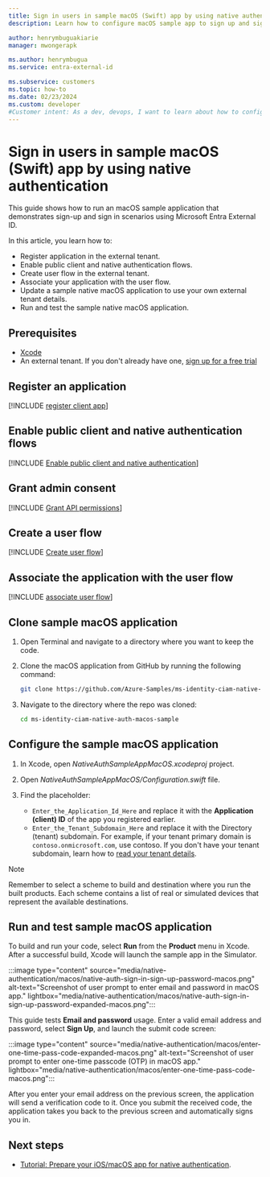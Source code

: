 ```yaml
---
title: Sign in users in sample macOS (Swift) app by using native authentication
description: Learn how to configure macOS sample app to sign up and sign in using Microsoft Entra External ID.

author: henrymbuguakiarie
manager: mwongerapk

ms.author: henrymbugua
ms.service: entra-external-id

ms.subservice: customers
ms.topic: how-to
ms.date: 02/23/2024
ms.custom: developer
#Customer intent: As a dev, devops, I want to learn about how to configure native authentication macOS sample app to sign up and sign in scenarios using Microsoft Entra External ID.
---
```


# Sign in users in sample macOS (Swift) app by using native authentication

This guide shows how to run an macOS sample application that demonstrates sign-up and sign in scenarios using Microsoft Entra External ID. 

In this article, you learn how to: 

- Register application in the external tenant. 
- Enable public client and native authentication flows. 
- Create user flow in the external tenant. 
- Associate your application with the user flow. 
- Update a sample native macOS application to use your own external tenant details. 
- Run and test the sample native macOS application. 

## Prerequisites 

- <a href="https://developer.apple.com/xcode/resources/" target="_blank">Xcode</a> 
- An external tenant. If you don't already have one, <a href="https://aka.ms/ciam-free-trial?wt.mc_id=ciamcustomertenantfreetrial_linkclick_content_cnl" target="_blank">sign up for a free trial</a> 

## Register an application 

[!INCLUDE [register client app](../customers/includes/register-app/register-client-app-common.md)]

## Enable public client and native authentication flows 

[!INCLUDE [Enable public client and native authentication](../customers/includes/native-auth/enable-native-authentication.md)]

## Grant admin consent 

[!INCLUDE [Grant API permissions](../customers/includes/register-app/grant-api-permission-sign-in.md)]

## Create a user flow 

[!INCLUDE [Create user flow](../customers/includes/configure-user-flow/create-native-authentication-sign-in-sign-out-user-flow-password.md)]

## Associate the application with the user flow 
 
[!INCLUDE [associate user flow](../customers/includes/configure-user-flow/add-app-user-flow.md)] 

## Clone sample macOS application 

1. Open Terminal and navigate to a directory where you want to keep the code. 
1. Clone the macOS application from GitHub by running the following command: 

   ```bash
   git clone https://github.com/Azure-Samples/ms-identity-ciam-native-auth-macos-sample.git
   ```

1. Navigate to the directory where the repo was cloned: 

   ```bash
   cd ms-identity-ciam-native-auth-macos-sample
   ```

## Configure the sample macOS application 

1. In Xcode, open *NativeAuthSampleAppMacOS.xcodeproj* project. 
1. Open *NativeAuthSampleAppMacOS/Configuration.swift* file. 
1. Find the placeholder:

   - `Enter_the_Application_Id_Here` and replace it with the **Application (client) ID** of the app you registered earlier. 
   - `Enter_the_Tenant_Subdomain_Here` and replace it with the Directory (tenant) subdomain. For example, if your tenant primary domain is `contoso.onmicrosoft.com`, use contoso. If you don't have your tenant subdomain, learn how to [read your tenant details](how-to-create-external-tenant-portal.md#get-the-external-tenant-details). 

> [!NOTE]
> Remember to select a scheme to build and destination where you run the built products. Each scheme contains a list of real or simulated devices that represent the available destinations. 

## Run and test sample macOS application 

To build and run your code, select **Run** from the **Product** menu in Xcode. After a successful build, Xcode will launch the sample app in the Simulator. 

:::image type="content" source="media/native-authentication/macos/native-auth-sign-in-sign-up-password-macos.png" alt-text="Screenshot of user prompt to enter email and password in macOS app." lightbox="media/native-authentication/macos/native-auth-sign-in-sign-up-password-expanded-macos.png"::: 

This guide tests **Email and password** usage. Enter a valid email address and password, select **Sign Up**, and launch the submit code screen: 

:::image type="content" source="media/native-authentication/macos/enter-one-time-pass-code-expanded-macos.png" alt-text="Screenshot of user prompt to enter one-time passcode (OTP) in macOS app." lightbox="media/native-authentication/macos/enter-one-time-pass-code-macos.png"::: 
 
After you enter your email address on the previous screen, the application will send a verification code to it. Once you submit the received code, the application takes you back to the previous screen and automatically signs you in.  

## Next steps 

- [Tutorial: Prepare your iOS/macOS app for native authentication](tutorial-native-authentication-prepare-ios-macos-app.md). 
